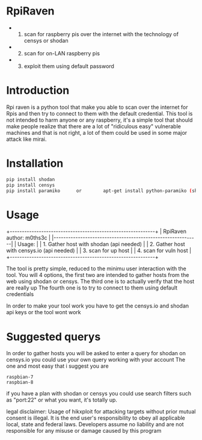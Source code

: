 # RpiRaven
* 1. scan for raspberry pis over the internet with the technology of censys or shodan
* 2. scan for on-LAN raspberry pis
* 3. exploit them using default password
# Introduction
Rpi raven is a python tool that make you able to scan over the internet for Rpis and then try to connect to them with the default credential.
This tool is not intended to harm anyone or any raspberry, it's a simple tool that should make people realize that there are a lot of "ridiculous easy" vulnerable machines and that is not right, a lot of them could be used in some major attack like mirai.
# Installation
```bash
pip install shodan
pip install censys
pip install paramiko      or        apt-get install python-paramiko (should also work on debian)
```
# Usage
+------------------------------------------------------------+
|                RpiRaven    author: m0ths3c                 |
|------------------------------------------------------------|
| Usage:                                                     |
| 1. Gather host with shodan (api needed)                    |
| 2. Gather host with censys.io (api needed)                 |
| 3. scan for up host                                        |
| 4. scan for vuln host                                      |
+------------------------------------------------------------+

The tool is pretty simple, reduced to the minimu user interaction with the tool.
You will 4 options, the first two are intended to gather hosts from the web using shodan or censys.
The third one is to actually verify that the host are really up
The fourth one is to try to connect to them using default credentials

In order to make your tool work you have to get the censys.io and shodan api keys or the tool wont work
# Suggested querys
In order to gather hosts you will be asked to enter a query for shodan on censys.io
you could use your own query working with your account
The one and most easy that i suggest you are
```
raspbian-7
raspbian-8
```
if you have a plan with shodan or censys you could use search filters such as "port:22" or what you want, it's totally up.



legal disclaimer: Usage of hikxploit for attacking targets without prior mutual consent is illegal. It is the end user's responsibility to obey all applicable local, state and federal laws. Developers assume no liability and are not responsible for any misuse or damage caused by this program

